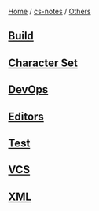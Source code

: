 [Home](https://mengxianbin.github.io) /
[cs-notes](https://mengxianbin.github.io/cs-notes/content) /
[Others](https://mengxianbin.github.io/cs-notes/content/Others)

## [Build](https://mengxianbin.github.io/cs-notes/content/Others/Build/)

## [Character Set](https://mengxianbin.github.io/cs-notes/content/Others/Character%20Set/)

## [DevOps](https://mengxianbin.github.io/cs-notes/content/Others/DevOps/)

## [Editors](https://mengxianbin.github.io/cs-notes/content/Others/Editors/)

## [Test](https://mengxianbin.github.io/cs-notes/content/Others/Test/)

## [VCS](https://mengxianbin.github.io/cs-notes/content/Others/VCS/)

## [XML](https://mengxianbin.github.io/cs-notes/content/Others/XML/)
